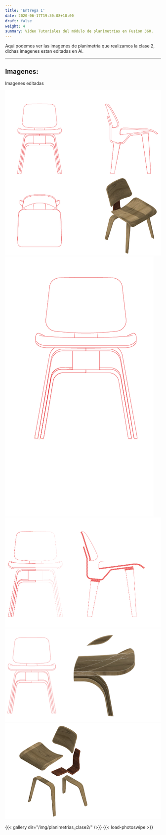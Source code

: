 ```yaml
---
title: 'Entrega 1'
date: 2020-06-17T19:30:08+10:00
draft: false
weight: 4
summary: Video Tutoriales del módulo de planimetrías en Fusion 360.
---
```


Aqui podemos ver las imagenes de planimetria que realizamos la clase 2, dichas imagenes estan editadas en Ai. 

---

## Imagenes:

Imagenes editadas

![Planimetria_1](/img/planimetrias_clase2/1.png)
![Planimetria_2](/img/planimetrias_clase2/2.png)
![Planimetria_3](/img/planimetrias_clase2/3.png)
![Planimetria_4](/img/planimetrias_clase2/4.png)
![Planimetria_5](/img/planimetrias_clase2/5.png)

{{< gallery dir="/img/planimetrias_clase2/" />}} {{< load-photoswipe >}}
